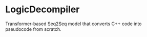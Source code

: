 # LogicDecompiler
Transformer-based Seq2Seq model that converts C++ code into pseudocode from scratch.
